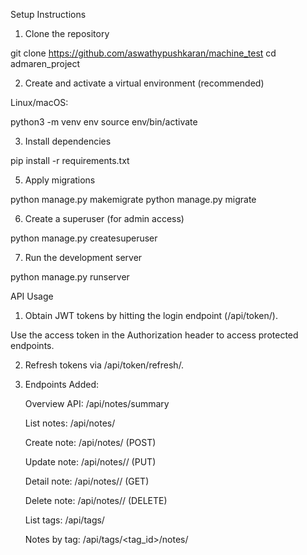 Setup Instructions


1. Clone the repository

git clone https://github.com/aswathypushkaran/machine_test
cd admaren_project


2. Create and activate a virtual environment (recommended)

Linux/macOS:

python3 -m venv env
source env/bin/activate

3. Install dependencies

pip install -r requirements.txt

5. Apply migrations

python manage.py makemigrate 
python manage.py migrate

6. Create a superuser (for admin access)

python manage.py createsuperuser

7. Run the development server

python manage.py runserver


API Usage

1. Obtain JWT tokens by hitting the login endpoint (/api/token/).

Use the access token in the Authorization header to access protected endpoints.

2. Refresh tokens via /api/token/refresh/.

3. Endpoints Added:

    Overview API: /api/notes/summary
    
    List notes: /api/notes/

    Create note: /api/notes/ (POST)

    Update note: /api/notes/<id>/ (PUT)
    
    Detail note: /api/notes/<id>/ (GET)

    Delete note: /api/notes/<id>/ (DELETE)

    List tags: /api/tags/

    Notes by tag: /api/tags/<tag_id>/notes/